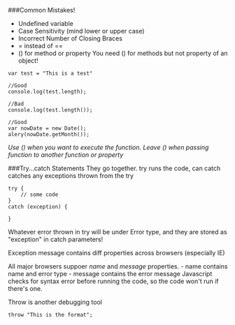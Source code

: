 ###Common Mistakes!
- Undefined variable
- Case Sensitivity (mind lower or upper case)
- Incorrect Number of Closing Braces
- = instead of ==
- () for method or property
    You need () for methods but not property of an object!

```
var test = "This is a test"

//Good
console.log(test.length);

//Bad
console.log(test.length());

//Good
var nowDate = new Date();
alery(nowDate.getMonth());

```


*Use () when you want to execute the function. Leave () when passing function to another function or property*

###Try...catch Statements
They go together. try runs the code, can catch catches any exceptions thrown from the try

```
try {
    // some code
}
catch (exception) {

}

```


Whatever error thrown in try will be under Error type, and they are stored as "exception" in catch parameters!

Exception message contains diff properties across browsers (especially IE)

All major browsers suppoer *name* and *message* properties.
    - name contains name and error type
    - message contains the error message
Javascript checks for syntax error before running the code, so the code won't run if there's one.

Throw is another debugging tool

```
throw "This is the format";
```

